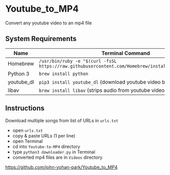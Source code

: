 # Youtube_to_MP4

Convert any youtube video to an mp4 file

## System Requirements
Name       | Terminal Command
---        | ---
Homebrew   | `/usr/bin/ruby -e "$(curl -fsSL https://raw.githubusercontent.com/Homebrew/install/master/install)"`
Python 3   | `brew install python`
youtube_dl | `pip3 install youtube_dl` (download youtube video by URL)
libav      | `brew install libav` (strips audio from youtube videos)

## Instructions

Download multiple songs from list of URLs in `urls.txt`
- open `urls.txt`
- copy & paste URLs (1 per line)
- open Terminal
- cd into `Youtube-to-MP4` directory
- type `python3 downloader.py` in Terminal
- converted mp4 files are in `Videos` directory

https://github.com/john-yohan-park/Youtube_to_MP4
